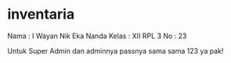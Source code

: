 # inventaria
Nama : I Wayan Nik Eka Nanda
Kelas : XII RPL 3
No : 23

Untuk Super Admin dan adminnya passnya sama sama 123 ya pak!
